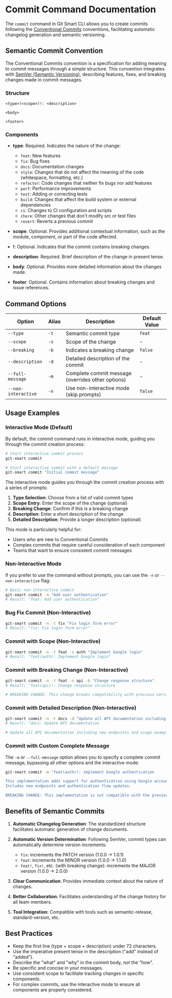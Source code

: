 # Commit Command Documentation

The `commit` command in Git Smart CLI allows you to create commits following the [Conventional Commits](https://www.conventionalcommits.org/) conventions, facilitating automatic changelog generation and semantic versioning.

## Semantic Commit Convention

The Conventional Commits convention is a specification for adding meaning to commit messages through a simple structure. This convention integrates with [SemVer (Semantic Versioning)](https://semver.org/), describing features, fixes, and breaking changes made in commit messages.

### Structure

```
<type>(<scope>)!: <description>

<body>

<footer>
```

### Components

- **type**: Required. Indicates the nature of the change:
  - `feat`: New features
  - `fix`: Bug fixes
  - `docs`: Documentation changes
  - `style`: Changes that do not affect the meaning of the code (whitespace, formatting, etc.)
  - `refactor`: Code changes that neither fix bugs nor add features
  - `perf`: Performance improvements
  - `test`: Adding or correcting tests
  - `build`: Changes that affect the build system or external dependencies
  - `ci`: Changes to CI configuration and scripts
  - `chore`: Other changes that don't modify src or test files
  - `revert`: Reverts a previous commit

- **scope**: Optional. Provides additional contextual information, such as the module, component, or part of the code affected.

- **!**: Optional. Indicates that the commit contains breaking changes.

- **description**: Required. Brief description of the change in present tense.

- **body**: Optional. Provides more detailed information about the changes made.

- **footer**: Optional. Contains information about breaking changes and issue references.

## Command Options

| Option | Alias | Description | Default Value |
|--------|-------|-------------|---------------|
| `--type` | `-t` | Semantic commit type | `feat` |
| `--scope` | `-s` | Scope of the change | - |
| `--breaking` | `-b` | Indicates a breaking change | `false` |
| `--description` | `-d` | Detailed description of the commit | - |
| `--full-message` | `-m` | Complete commit message (overrides other options) | - |
| `--non-interactive` | `-n` | Use non-interactive mode (skip prompts) | `false` |

## Usage Examples

### Interactive Mode (Default)

By default, the commit command runs in interactive mode, guiding you through the commit creation process:

```bash
# Start interactive commit process
git-smart commit

# Start interactive commit with a default message
git-smart commit "Initial commit message"
```

The interactive mode guides you through the commit creation process with a series of prompts:

1. **Type Selection**: Choose from a list of valid commit types
2. **Scope Entry**: Enter the scope of the change (optional)
3. **Breaking Change**: Confirm if this is a breaking change
4. **Description**: Enter a short description of the change
5. **Detailed Description**: Provide a longer description (optional)

This mode is particularly helpful for:
- Users who are new to Conventional Commits
- Complex commits that require careful consideration of each component
- Teams that want to ensure consistent commit messages

### Non-Interactive Mode

If you prefer to use the command without prompts, you can use the `-n` or `--non-interactive` flag:

```bash
# Basic non-interactive commit
git-smart commit -n "Add user authentication"
# Result: "feat: Add user authentication"
```

### Bug Fix Commit (Non-Interactive)

```bash
git-smart commit -n -t fix "Fix login form error"
# Result: "fix: Fix login form error"
```

### Commit with Scope (Non-Interactive)

```bash
git-smart commit -n -t feat -s auth "Implement Google login"
# Result: "feat(auth): Implement Google login"
```

### Commit with Breaking Change (Non-Interactive)

```bash
git-smart commit -n -t feat -s api -b "Change response structure"
# Result: "feat(api)!: Change response structure

# BREAKING CHANGE: This change breaks compatibility with previous versions."
```

### Commit with Detailed Description (Non-Interactive)

```bash
git-smart commit -n -t docs -d "Update all API documentation including new endpoints and usage examples" "Update API documentation"
# Result: "docs: Update API documentation

# Update all API documentation including new endpoints and usage examples"
```

### Commit with Custom Complete Message

The `-m` or `--full-message` option allows you to specify a complete commit message, bypassing all other options and the interactive mode:

```bash
git-smart commit -m "feat(auth)!: implement Google authentication

This implementation adds support for authentication using Google accounts.
Includes new endpoints and authentication flow updates.

BREAKING CHANGE: This implementation is not compatible with the previous authentication flow."
```

## Benefits of Semantic Commits

1. **Automatic Changelog Generation**: The standardized structure facilitates automatic generation of change documents.

2. **Automatic Version Determination**: Following SemVer, commit types can automatically determine version increments:
   - `fix`: increments the PATCH version (1.0.0 → 1.0.1)
   - `feat`: increments the MINOR version (1.0.0 → 1.1.0)
   - `feat!`, `fix!`, etc. (with breaking change): increments the MAJOR version (1.0.0 → 2.0.0)

3. **Clear Communication**: Provides immediate context about the nature of changes.

4. **Better Collaboration**: Facilitates understanding of the change history for all team members.

5. **Tool Integration**: Compatible with tools such as semantic-release, standard-version, etc.

## Best Practices

- Keep the first line (type + scope + description) under 72 characters.
- Use the imperative present tense in the description ("add" instead of "added").
- Describe the "what" and "why" in the commit body, not the "how".
- Be specific and concise in your messages.
- Use consistent scope to facilitate tracking changes in specific components.
- For complex commits, use the interactive mode to ensure all components are properly considered. 